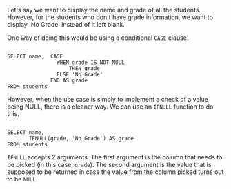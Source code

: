 Let's say we want to display the name and grade of all the students. However, for the students who don't have grade information, we want to display 'No Grade' instead of it left blank.

One way of doing this would be using a conditional `CASE` clause.

<Editor lang="sql" dbName="students1.db">
<code>
SELECT name,  CASE
                WHEN grade IS NOT NULL
                    THEN grade
                ELSE 'No Grade'
              END AS grade
FROM students
</code>
</Editor>

However, when the use case is simply to implement a check of a value being NULL, there is a cleaner way. We can use an `IFNULL` function to do this.

<Editor lang="sql" dbName="students1.db">
<code>
SELECT name, 
       IFNULL(grade, 'No Grade') AS grade
FROM students
</code>
</Editor>

`IFNULL` accepts 2 arguments. The first argument is the column that needs to be picked (in this case, `grade`). The second argument is the value that is supposed to be returned in case the value from the column picked turns out to be `NULL`.